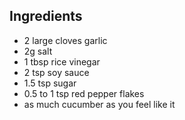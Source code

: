 ## Ingredients

- 2 large cloves garlic
- 2g salt
- 1 tbsp rice vinegar
- 2 tsp soy sauce
- 1.5 tsp sugar
- 0.5 to 1 tsp red pepper flakes
- as much cucumber as you feel like it